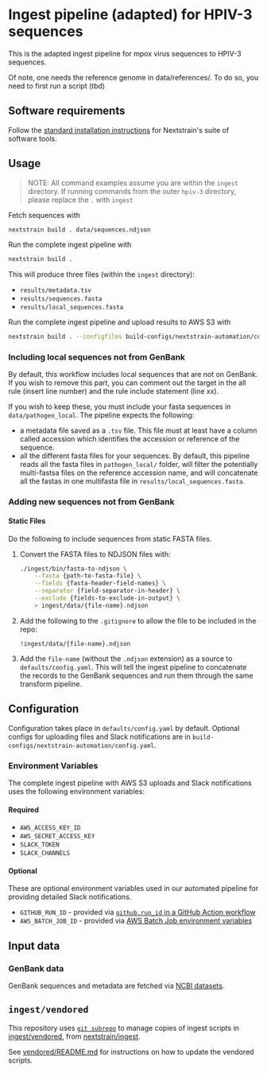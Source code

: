 # Ingest pipeline (adapted) for HPIV-3 sequences

This is the adapted ingest pipeline for mpox virus sequences to HPIV-3 sequences.

Of note, one needs the reference genome in data/references/. To do so, you need to first run a script (tbd)

## Software requirements

Follow the [standard installation instructions](https://docs.nextstrain.org/en/latest/install.html) for Nextstrain's suite of software tools.

## Usage

> NOTE: All command examples assume you are within the `ingest` directory.
> If running commands from the outer `hpiv-3` directory, please replace the `.` with `ingest`

Fetch sequences with

```sh
nextstrain build . data/sequences.ndjson
```

Run the complete ingest pipeline with

```sh
nextstrain build .
```

This will produce three files (within the `ingest` directory):

- `results/metadata.tsv`
- `results/sequences.fasta`
- `results/local_sequences.fasta`

Run the complete ingest pipeline and upload results to AWS S3 with

```sh
nextstrain build . --configfiles build-configs/nextstrain-automation/config.yaml
```

### Including local sequences not from GenBank

By default, this workflow includes local sequences that are not on GenBank. If you wish to remove this part, you can comment out the target in the all rule (insert line number) and the 
rule include statement (line xx). 

If you wish to keep these, you must include your fasta sequences in `data/pathogen_local`. The pipeline expects the following:
- a metadata file saved as a `.tsv` file. This file must at least have a column called accession which identifies the accession or reference of the sequence.
- all the different fasta files for your sequences. By default, this pipeline reads all the fasta files in `pathogen_local/` folder, will filter the potentially multi-fastsa files on the reference
accession name, and will concatenate all the fastas in one multifasta file in `results/local_sequences.fasta`. 

### Adding new sequences not from GenBank

#### Static Files

Do the following to include sequences from static FASTA files.

1. Convert the FASTA files to NDJSON files with:

    ```sh
    ./ingest/bin/fasta-to-ndjson \
        --fasta {path-to-fasta-file} \
        --fields {fasta-header-field-names} \
        --separator {field-separator-in-header} \
        --exclude {fields-to-exclude-in-output} \
        > ingest/data/{file-name}.ndjson
    ```

2. Add the following to the `.gitignore` to allow the file to be included in the repo:

    ```gitignore
    !ingest/data/{file-name}.ndjson
    ```

3. Add the `file-name` (without the `.ndjson` extension) as a source to `defaults/config.yaml`. This will tell the ingest pipeline to concatenate the records to the GenBank sequences and run them through the same transform pipeline.

## Configuration

Configuration takes place in `defaults/config.yaml` by default.
Optional configs for uploading files and Slack notifications are in `build-configs/nextstrain-automation/config.yaml`.

### Environment Variables

The complete ingest pipeline with AWS S3 uploads and Slack notifications uses the following environment variables:

#### Required

- `AWS_ACCESS_KEY_ID`
- `AWS_SECRET_ACCESS_KEY`
- `SLACK_TOKEN`
- `SLACK_CHANNELS`

#### Optional

These are optional environment variables used in our automated pipeline for providing detailed Slack notifications.

- `GITHUB_RUN_ID` - provided via [`github.run_id` in a GitHub Action workflow](https://docs.github.com/en/actions/learn-github-actions/contexts#github-context)
- `AWS_BATCH_JOB_ID` - provided via [AWS Batch Job environment variables](https://docs.aws.amazon.com/batch/latest/userguide/job_env_vars.html)

## Input data

### GenBank data

GenBank sequences and metadata are fetched via [NCBI datasets](https://www.ncbi.nlm.nih.gov/datasets/docs/v2/download-and-install/).

## `ingest/vendored`

This repository uses [`git subrepo`](https://github.com/ingydotnet/git-subrepo) to manage copies of ingest scripts in [ingest/vendored](./vendored), from [nextstrain/ingest](https://github.com/nextstrain/ingest).

See [vendored/README.md](vendored/README.md#vendoring) for instructions on how to update
the vendored scripts.

